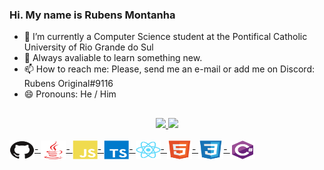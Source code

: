 ### Hi. My name is Rubens Montanha

- 🌱 I’m currently a Computer Science student at the Pontifical Catholic University of Rio Grande do Sul
- 💬 Always avaliable to learn something new.
- 📫 How to reach me: Please, send me an e-mail or add me on Discord: Rubens Original#9116
- 😄 Pronouns: He / Him

##

<div align="center">
  <a href="https://github.com/RubensOriginal">
  <img height="180em" src="https://github-readme-stats.vercel.app/api?username=RubensOriginal&show_icons=true&theme=calm&include_all_commits=true&count_private=true"/>
  <img height="180em" src="https://github-readme-stats.vercel.app/api/top-langs/?username=RubensOriginal&layout=compact&langs_count=7&theme=calm"/>
</div>
  
<div style="display: inline_block"><br>
  <img align="center" alt="Javascript" height="30" width="40" src="https://raw.githubusercontent.com/devicons/devicon/master/icons/github/github-original.svg">-
  <img align="center" alt="Javascript" height="30" width="40" src="https://raw.githubusercontent.com/devicons/devicon/master/icons/java/java-plain.svg">-
  <img align="center" alt="Javascript" height="30" width="40" src="https://raw.githubusercontent.com/devicons/devicon/master/icons/javascript/javascript-plain.svg">-
  <img align="center" alt="Typescript" height="30" width="40" src="https://raw.githubusercontent.com/devicons/devicon/master/icons/typescript/typescript-plain.svg">-
  <img align="center" alt="React" height="30" width="40" src="https://raw.githubusercontent.com/devicons/devicon/master/icons/react/react-original.svg">-
  <img align="center" alt="HTML" height="30" width="40" src="https://raw.githubusercontent.com/devicons/devicon/master/icons/html5/html5-original.svg">-
  <img align="center" alt="CSS" height="30" width="40" src="https://raw.githubusercontent.com/devicons/devicon/master/icons/css3/css3-original.svg">-
  <img align="center" alt="CSharp" height="30" width="40" src="https://raw.githubusercontent.com/devicons/devicon/master/icons/csharp/csharp-original.svg">
</div>

<!--
**RubensOriginal/RubensOriginal** is a ✨ _special_ ✨ repository because its `README.md` (this file) appears on your GitHub profile.

Here are some ideas to get you started:

- 🔭 I’m currently working on ...
- 🌱 I’m currently learning ...
- 👯 I’m looking to collaborate on ...
- 🤔 I’m looking for help with ...
- 💬 Ask me about ...
- 📫 How to reach me: ...
- 😄 Pronouns: ...
- ⚡ Fun fact: ...
-->
